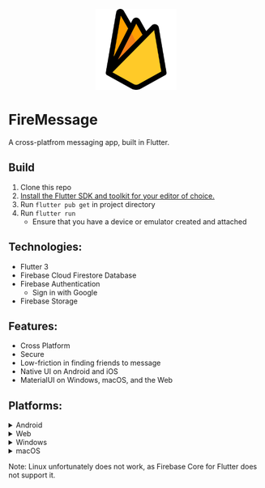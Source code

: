 <p align=center>
    <img width="160" height="160" src="./images/firebase.png">
</p>

# FireMessage
A cross-platfrom messaging app, built in Flutter.

## Build
1. Clone this repo
2. [Install the Flutter SDK and toolkit for your editor of choice.]([url](https://docs.flutter.dev/get-started/install))
3. Run `flutter pub get` in project directory
4. Run `flutter run`
    * Ensure that you have a device or emulator created and attached

## Technologies:
* Flutter 3
* Firebase Cloud Firestore Database
* Firebase Authentication
    * Sign in with Google
* Firebase Storage
## Features:
* Cross Platform
* Secure
* Low-friction in finding friends to message
* Native UI on Android and iOS
* MaterialUI on Windows, macOS, and the Web
## Platforms:
<details>
    <summary>Android</summary>
    <ul>
        <li>Samsung Galaxy ZFlip3</li>
        <li>One Plus 7 Pro</li>
        <li>Pixel 4 (Emulated), Android 12</li>
        <li>Pixel 3a (Emualted), Android 11</li>
</details>
<details>
    <summary>Web</summary>
    <ul>
        <li>Firefox 101.0.1</li>
        <li>Brave 1.39.122</li>
        <li>Chrome 102.0.5005.115</li>
</details>
<details>
    <summary>Windows</summary>
    <ul>
        <li>Windows 10 21H2</li>
        <li>Windows 11 22H2</li>
</details>
<details>
    <summary>macOS</summary>
    <ul>
        <li>Monterey</li>
        <li>Ventura</li>
</details>

Note: Linux unfortunately does not work, as Firebase Core for Flutter does not support it.
